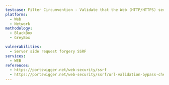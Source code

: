 ```yaml
---
testcase: Filter Circumvention - Validate that the Web (HTTP/HTTPS) service's whitelist filters can resist URL parsing ambiguities (e.g., using fragments, credentials, subdomains, IPv6, or double-encoding techniques)
platforms: 
  - Web
  - Network
methodology: 
  - BlackBox
  - GreyBox

vulnerabilities:
  - Server side request forgery SSRF
services:
  - WEB
references:
  - https://portswigger.net/web-security/ssrf
  - https://portswigger.net/web-security/ssrf/url-validation-bypass-cheat-sheet
---
```

